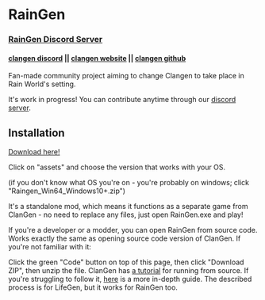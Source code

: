 # RainGen

### [RainGen Discord Server](https://discord.gg/Zyj6vTq4rS)
#### [clangen discord](https://discord.gg/clangen) || [clangen website](https://clangen.io/) || [clangen github](https://github.com/ClanGenOfficial/clangen)
Fan-made community project aiming to change Clangen to take place in Rain World's setting. 

It's work in progress! You can contribute anytime through our [discord server](https://discord.gg/Zyj6vTq4rS). 

## Installation
[Download here!](https://github.com/DevilKitten/Raingen/releases/latest)

Click on "assets" and choose the version that works with your OS.

(if you don't know what OS you're on - you're probably on windows; click "Raingen_Win64_Windows10+.zip")

It's a standalone mod, which means it functions as a separate game from ClanGen - no need to replace any files, just open RainGen.exe and play!


If you're a developer or a modder, you can open RainGen from source code. Works exactly the same as opening source code version of ClanGen. If you're not familiar with it:

Click the green "Code" button on top of this page, then click "Download ZIP", then unzip the file. ClanGen has [a tutorial](https://github.com/ClanGenOfficial/clangen?tab=readme-ov-file#running-from-source) for running from source. If you're struggling to follow it, [here](https://docs.google.com/document/d/1Iakhi3sWnx9ubc3njK4k07xttQilN5W4WITgknla59Q/edit) is a more in-depth guide. The described process is for LifeGen, but it works for RainGen too.